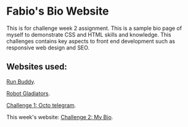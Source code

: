 # Fabio's Bio Website
This is for challenge week 2 assignment. This is a sample bio page of myself to demonstrate CSS and HTML skills and knowledge. This challenges contains key aspects to front end development such as responsive web design and SEO.

## Websites used:
[Run Buddy](https://fchoi1.github.io/run-buddy/).

[Robot Gladiators](https://fchoi1.github.io/robot-gladiators/).

[Challenge 1: Octo telegram](https://fchoi1.github.io/robot-gladiators/).

This week's website: [Challenge 2: My Bio](https://fchoi1.github.io/my-bio/).



